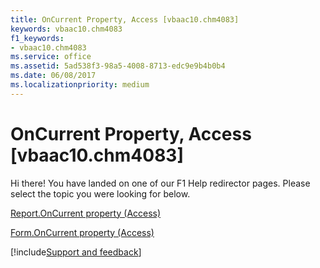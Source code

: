 ```yaml
---
title: OnCurrent Property, Access [vbaac10.chm4083]
keywords: vbaac10.chm4083
f1_keywords:
- vbaac10.chm4083
ms.service: office
ms.assetid: 5ad538f3-98a5-4008-8713-edc9e9b4b0b4
ms.date: 06/08/2017
ms.localizationpriority: medium
---
```



# OnCurrent Property, Access [vbaac10.chm4083]

Hi there! You have landed on one of our F1 Help redirector pages. Please select the topic you were looking for below.

[Report.OnCurrent property (Access)](https://msdn.microsoft.com/library/593fdb6c-017a-986f-22ef-cc9e66aaaf01%28Office.15%29.aspx)

[Form.OnCurrent property (Access)](https://msdn.microsoft.com/library/bb7eb7be-7bb6-8fdd-6a48-f5b33ad7dc14%28Office.15%29.aspx)

[!include[Support and feedback](~/includes/feedback-boilerplate.md)]